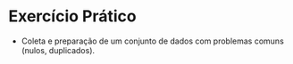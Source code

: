 # Exercício Prático
- Coleta e preparação de um conjunto de dados com problemas comuns (nulos, duplicados).